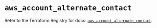 # `aws_account_alternate_contact`

Refer to the Terraform Registry for docs: [`aws_account_alternate_contact`](https://registry.terraform.io/providers/hashicorp/aws/5.59.0/docs/resources/account_alternate_contact).
